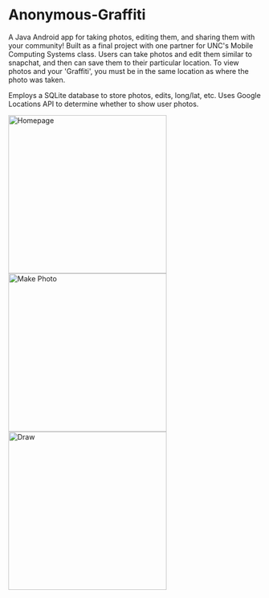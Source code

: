 # Anonymous-Graffiti

A Java Android app for taking photos, editing them, and sharing them with your community! Built as a final project with one partner for UNC's Mobile Computing Systems class. Users can take photos and edit them similar to snapchat, and then can save them to their particular location. To view photos and your 'Graffiti', you must be in the same location as where the photo was taken.

Employs a SQLite database to store photos, edits, long/lat, etc. Uses Google Locations API to determine whether to show user photos.


<img width="315" alt="Homepage" src="https://user-images.githubusercontent.com/25047954/123501276-c0101680-d611-11eb-9a6c-2a99840a5506.png">

<img width="315" alt="Make Photo" src="https://user-images.githubusercontent.com/25047954/123501278-c43c3400-d611-11eb-9d6c-b0b4e40f3cca.png">

<img width="315" alt="Draw" src="https://user-images.githubusercontent.com/25047954/123501279-c56d6100-d611-11eb-8f53-3dfb78e3db1b.png">
